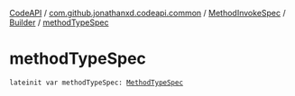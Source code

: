 [CodeAPI](../../../index.md) / [com.github.jonathanxd.codeapi.common](../../index.md) / [MethodInvokeSpec](../index.md) / [Builder](index.md) / [methodTypeSpec](.)

# methodTypeSpec

`lateinit var methodTypeSpec: `[`MethodTypeSpec`](../../-method-type-spec/index.md)